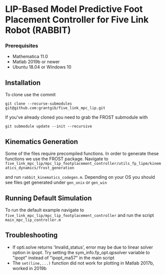 # LIP-Based Model Predictive Foot Placement Controller for Five Link Robot (RABBIT)

### Prerequisites
* Mathematica 11.0
* Matlab 2019b or newer
* Ubuntu 18.04 or Windows 10

## Installation

To clone use the commit
```
git clone --recurse-submodules git@github.com:grantgib/five_link_mpc_lip.git
```
If you've already cloned you need to grab the FROST submodule with 
```
git submodule update --init --recursive
```

## Kinematics Generation
Some of the files require precompiled functions. In order to generate these functions we use the FROST package. Navigate to 
``five_link_mpc_lip/mpc_lip_footplacement_controller/utils_fp_lipm/kinematics_dynamics/frost_generation``

and run `rabbit_kinematics_codegen.m`. Depending on your OS you should see files get generated under `gen_unix` or `gen_win`

## Running Default Simulation
To run the default example navigate to `five_link_mpc_lip/mpc_lip_footplacement_controller` and run the script `main_mpc_lip_controller.m`

## Troubleshooting
* If opti.solve returns 'Invalid_status', error may be due to linear solver option in ipopt. Try setting the sym_info.fp_opt.qpsolver variable to "ipopt" instead of "ipopt_ma57" in the main script
* The `set(line,...)` function did not work for plotting in Matlab 2017b, worked in 2019b
